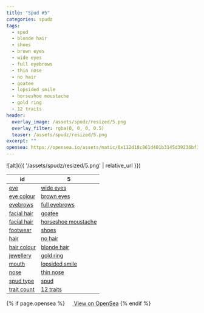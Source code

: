 ```yaml
---
title: "Spud #5"
categories: spudz
tags:
  - spud
  - blonde hair
  - shoes
  - brown eyes
  - wide eyes
  - full eyebrows
  - thin nose
  - no hair
  - goatee
  - lopsided smile
  - horseshoe moustache
  - gold ring
  - 12 traits
header:
  overlay_image: /assets/spudz/resized/5.png
  overlay_filter: rgba(0, 0, 0, 0.5)
  teaser: /assets/spudz/resized/5.png
excerpt: ""
opensea: https://opensea.io/assets/matic/0x112d18c861d401b3145d39236bf149f01e18beed/5
---
```

![alt]({{ '/assets/spudz/resized/5.png' | relative_url }})

| id | 5 |
|-|-|
| <a href="/traits/eye/#trait-type">eye</a> | <a href="/traits/eye/wide-eyes/1/#trait">wide eyes</a> |
| <a href="/traits/eye-colour/#trait-type">eye colour</a> | <a href="/traits/eye-colour/brown-eyes/1/#trait">brown eyes</a> |
| <a href="/traits/eyebrows/#trait-type">eyebrows</a> | <a href="/traits/eyebrows/full-eyebrows/1/#trait">full eyebrows</a> |
| <a href="/traits/facial-hair/#trait-type">facial hair</a> | <a href="/traits/facial-hair/goatee/1/#trait">goatee</a> |
| <a href="/traits/facial-hair/#trait-type">facial hair</a> | <a href="/traits/facial-hair/horseshoe-moustache/1/#trait">horseshoe moustache</a> |
| <a href="/traits/footwear/#trait-type">footwear</a> | <a href="/traits/footwear/shoes/1/#trait">shoes</a> |
| <a href="/traits/hair/#trait-type">hair</a> | <a href="/traits/hair/no-hair/1/#trait">no hair</a> |
| <a href="/traits/hair-colour/#trait-type">hair colour</a> | <a href="/traits/hair-colour/blonde-hair/1/#trait">blonde hair</a> |
| <a href="/traits/jewellery/#trait-type">jewellery</a> | <a href="/traits/jewellery/gold-ring/1/#trait">gold ring</a> |
| <a href="/traits/mouth/#trait-type">mouth</a> | <a href="/traits/mouth/lopsided-smile/1/#trait">lopsided smile</a> |
| <a href="/traits/nose/#trait-type">nose</a> | <a href="/traits/nose/thin-nose/1/#trait">thin nose</a> |
| <a href="/traits/spud-type/#trait-type">spud type</a> | <a href="/traits/spud-type/spud/1/#trait">spud</a> |
| <a href="/traits/trait-count/#trait-type">trait count</a> | <a href="/traits/trait-count/12-traits/1/#trait">12 traits</a> |

{% if page.opensea %}
<a href="{{page.opensea}}" class="btn btn--info" onclick="window.open(this.href, '_blank'); return false;"><img src="/assets/images/opensea.svg" width="16px"><span>  View on OpenSea</span></a>
{% endif %}
